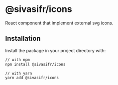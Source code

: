 # @sivasifr/icons

React component that implement external svg icons.

## Installation

Install the package in your project directory with:

```sh
// with npm
npm install @sivasifr/icons

// with yarn
yarn add @sivasifr/icons
```